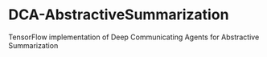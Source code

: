 # DCA-AbstractiveSummarization
TensorFlow implementation  of Deep Communicating Agents for Abstractive Summarization
